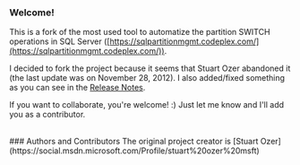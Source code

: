 ### Welcome!
This is a fork of the most used tool to automatize the partition SWITCH operations in SQL Server ([https://sqlpartitionmgmt.codeplex.com/](https://sqlpartitionmgmt.codeplex.com/)).

I decided to fork the project because it seems that Stuart Ozer abandoned it (the last update was on November 28, 2012). I also added/fixed something as you can see in the [Release Notes](https://github.com/lucazav/sqlserverpartitionmanager/wiki/Release-Notes).

If you want to collaborate, you're welcome! :) Just let me know and I'll add you as a contributor.

<br />
### Authors and Contributors
The original project creator is [Stuart Ozer](https://social.msdn.microsoft.com/Profile/stuart%20ozer%20msft)
